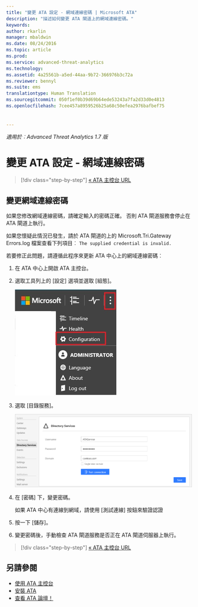 ```yaml
---
title: "變更 ATA 設定 - 網域連線密碼 | Microsoft ATA"
description: "描述如何變更 ATA 閘道上的網域連線密碼。"
keywords: 
author: rkarlin
manager: mbaldwin
ms.date: 08/24/2016
ms.topic: article
ms.prod: 
ms.service: advanced-threat-analytics
ms.technology: 
ms.assetid: 4a25561b-a5ed-44aa-9b72-366976b3c72a
ms.reviewer: bennyl
ms.suite: ems
translationtype: Human Translation
ms.sourcegitcommit: 050f1ef0b39d69b64ede53243a7fa2d33d0e4813
ms.openlocfilehash: 7cee457a8959526b25a68c50efea2976bafbef75


---
```


*適用於︰Advanced Threat Analytics 1.7 版*



# 變更 ATA 設定 - 網域連線密碼

>[!div class="step-by-step"]
[« ATA 主控台 URL](modifying-ata-config-consoleurl.md)


## 變更網域連線密碼
如果您修改網域連線密碼，請確定輸入的密碼正確。 否則 ATA 閘道服務會停止在 ATA 閘道上執行。

如果您懷疑此情況已發生，請於 ATA 閘道的上的 Microsoft.Tri.Gateway Errors.log 檔案查看下列項目︰
`The supplied credential is invalid.`

若要修正此問題，請遵循此程序來更新 ATA 中心上的網域連線密碼︰

1.  在 ATA 中心上開啟 ATA 主控台。

2.  選取工具列上的 [設定] 選項並選取 [組態]。

    ![ATA 組態設定圖示](media/ATA-config-icon.JPG)

3.  選取 [目錄服務]。

    ![ATAA 閘道變更密碼的影像](media/ATA-GW-change-DC-password.png)

4.  在 [密碼] 下，變更密碼。

    如果 ATA 中心有連線到網域，請使用 [測試連線] 按鈕來驗證認證

5.  按一下 [儲存]。

6.  變更密碼後，手動檢查 ATA 閘道服務是否正在 ATA 閘道伺服器上執行。

>[!div class="step-by-step"]
[« ATA 主控台 URL](modifying-ata-config-consoleurl.md)

## 另請參閱
- [使用 ATA 主控台](working-with-ata-console.md)
- [安裝 ATA](install-ata.md)
- [查看 ATA 論壇！](https://social.technet.microsoft.com/Forums/security/home?forum=mata)



<!--HONumber=Aug16_HO5-->


